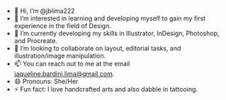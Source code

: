 - 👋 Hi, I’m @jblima222
- 👀 I’m interested in learning and developing myself to gain my first experience in the field of Design.
- 🌱 I’m currently developing my skills in Illustrator, InDesign, Photoshop, and Procreate.
- 💞️ I’m looking to collaborate on layout, editorial tasks, and illustration/image manipulation.
- 📫 You can reach out to me at the email jaqueline.bardini.lima@gmail.com.
- 😄 Pronouns: She/Her
- ⚡ Fun fact: I love handcrafted arts and also dabble in tattooing.

<!---
jblima222/jblima222 is a ✨ special ✨ repository because its `README.md` (this file) appears on your GitHub profile.
You can click the Preview link to take a look at your changes.
--->

